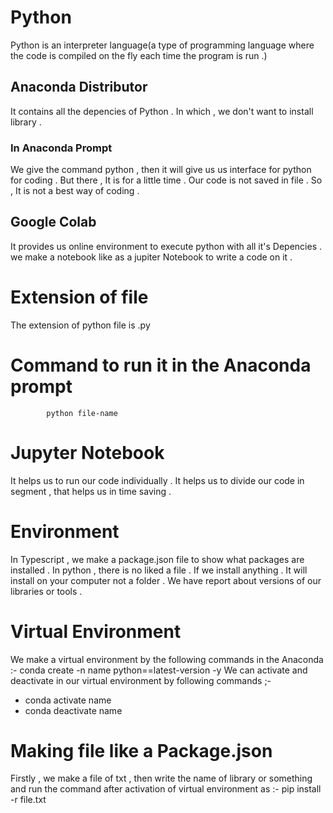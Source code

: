 # Python
Python is an interpreter language(a type of programming language where the code is compiled on the fly each time the program is run .)
## Anaconda Distributor 
It contains all the depencies of Python . In which , we don't want to install library . 
### In Anaconda Prompt
We give the command python , then it will give us us interface for python for coding . But there , It is for a little time . Our code is not saved in file . So , It is not a best way of coding .
## Google Colab 
It provides us online environment to execute python with all it's Depencies . we make a notebook like as a jupiter Notebook to write a code on it . 
# Extension of file
The extension of python file is .py 
# Command to run it in the Anaconda prompt 
            python file-name

# Jupyter Notebook 
It helps us to run our code individually . It helps us to divide our code in segment , that helps us in time saving .  
# Environment 
In Typescript , we make a package.json file to show what packages are installed . In python , there is no liked a file . If we install anything . It will install on your computer not a folder . We have report about versions of our libraries or tools . 
# Virtual Environment 
We make a virtual environment by the following commands in the Anaconda :-
           conda create -n name python==latest-version -y
We can activate and deactivate in our virtual environment by following commands ;-
- conda activate name
- conda deactivate name    
# Making file like a Package.json
Firstly , we make a file of txt , then write  the name of library or something and run the command  after activation of virtual environment as :-
           pip install -r file.txt
  